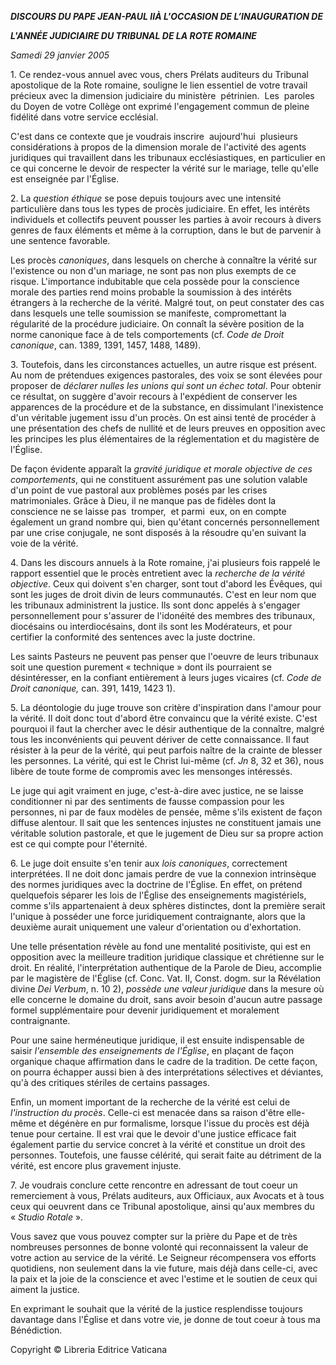 ***DISCOURS DU PAPE JEAN-PAUL II******À L'OCCASION DE L’INAUGURATION DE***

***L'ANNÉE JUDICIAIRE DU TRIBUNAL DE LA ROTE ROMAINE***

*Samedi 29 janvier 2005*

1. Ce rendez-vous annuel avec vous, chers Prélats auditeurs du Tribunal apostolique de la Rote romaine, souligne le lien essentiel de votre travail précieux avec la dimension judiciaire du ministère  pétrinien.  Les  paroles du Doyen de votre Collège ont exprimé l'engagement commun de pleine fidélité dans votre service ecclésial.

C'est dans ce contexte que je voudrais inscrire  aujourd'hui  plusieurs considérations à propos de la dimension morale de l'activité des agents juridiques qui travaillent dans les tribunaux ecclésiastiques, en particulier en ce qui concerne le devoir de respecter la vérité sur le mariage, telle qu'elle est enseignée par l'Église.

2. La *question éthique* se pose depuis toujours avec une intensité particulière dans tous les types de procès judiciaire. En effet, les intérêts individuels et collectifs peuvent pousser les parties à avoir recours à divers genres de faux éléments et même à la corruption, dans le but de parvenir à une sentence favorable.

Les procès *canoniques*, dans lesquels on cherche à connaître la vérité sur l'existence ou non d'un mariage, ne sont pas non plus exempts de ce risque. L'importance indubitable que cela possède pour la conscience morale des parties rend moins probable la soumission à des intérêts étrangers à la recherche de la vérité. Malgré tout, on peut constater des cas dans lesquels une telle soumission se manifeste, compromettant la régularité de la procédure judiciaire. On connaît la sévère position de la norme canonique face à de tels comportements (cf. *Code de Droit canonique*, can. 1389, 1391, 1457, 1488, 1489).

3. Toutefois, dans les circonstances actuelles, un autre risque est présent. Au nom de prétendues exigences pastorales, des voix se sont élevées pour proposer de *déclarer nulles les unions qui sont un échec total*. Pour obtenir ce résultat, on suggère d'avoir recours à l'expédient de conserver les apparences de la procédure et de la substance, en dissimulant l'inexistence d'un véritable jugement issu d'un procès. On est ainsi tenté de procéder à une présentation des chefs de nullité et de leurs preuves en opposition avec les principes les plus élémentaires de la réglementation et du magistère de l'Église.

De façon évidente apparaît la *gravité juridique et morale objective de ces comportements*, qui ne constituent assurément pas une solution valable d'un point de vue pastoral aux problèmes posés par les crises matrimoniales. Grâce à Dieu, il ne manque pas de fidèles dont la conscience ne se laisse pas  tromper,  et parmi  eux, on en compte également un grand nombre qui, bien qu'étant concernés personnellement par une crise conjugale, ne sont disposés à la résoudre qu'en suivant la voie de la vérité.

4. Dans les discours annuels à la Rote romaine, j'ai plusieurs fois rappelé le rapport essentiel que le procès entretient avec la *recherche de la vérité objective*. Ceux qui doivent s'en charger, sont tout d'abord les Évêques, qui sont les juges de droit divin de leurs communautés. C'est en leur nom que les tribunaux administrent la justice. Ils sont donc appelés à s'engager personnellement pour s'assurer de l'idonéité des membres des tribunaux, diocésains ou interdiocésains, dont ils sont les Modérateurs, et pour certifier la conformité des sentences avec la juste doctrine.

Les saints Pasteurs ne peuvent pas penser que l'oeuvre de leurs tribunaux soit une question purement « technique » dont ils pourraient se désintéresser, en la confiant entièrement à leurs juges vicaires (cf. *Code de Droit canonique,* can. 391, 1419, 1423 1).

5. La déontologie du juge trouve son critère d'inspiration dans l'amour pour la vérité. Il doit donc tout d'abord être convaincu que la vérité existe. C'est pourquoi il faut la chercher avec le désir authentique de la connaître, malgré tous les inconvénients qui peuvent dériver de cette connaissance. Il faut résister à la peur de la vérité, qui peut parfois naître de la crainte de blesser les personnes. La vérité, qui est le Christ lui-même (cf. *Jn* 8, 32 et 36), nous libère de toute forme de compromis avec les mensonges intéressés.

Le juge qui agit vraiment en juge, c'est-à-dire avec justice, ne se laisse conditionner ni par des sentiments de fausse compassion pour les personnes, ni par de faux modèles de pensée, même s'ils existent de façon diffuse alentour. Il sait que les sentences injustes ne constituent jamais une véritable solution pastorale, et que le jugement de Dieu sur sa propre action est ce qui compte pour l'éternité.

6. Le juge doit ensuite s'en tenir aux *lois canoniques*, correctement interprétées. Il ne doit donc jamais perdre de vue la connexion intrinsèque des normes juridiques avec la doctrine de l'Église. En effet, on prétend quelquefois séparer les lois de l'Église des enseignements magistériels, comme s'ils appartenaient à deux sphères distinctes, dont la première serait l'unique à posséder une force juridiquement contraignante, alors que la deuxième aurait uniquement une valeur d'orientation ou d'exhortation.

Une telle présentation révèle au fond une mentalité positiviste, qui est en opposition avec la meilleure tradition juridique classique et chrétienne sur le droit. En réalité, l'interprétation authentique de la Parole de Dieu, accomplie par le magistère de l'Église (cf. Conc. Vat. II, Const. dogm. sur la Révélation divine *Dei Verbum*, n. 10 2), *possède une valeur juridique* dans la mesure où elle concerne le domaine du droit, sans avoir besoin d'aucun autre passage formel supplémentaire pour devenir juridiquement et moralement contraignante.

Pour une saine herméneutique juridique, il est ensuite indispensable de saisir *l'ensemble des enseignements de l'Église*, en plaçant de façon organique chaque affirmation dans le cadre de la tradition. De cette façon, on pourra échapper aussi bien à des interprétations sélectives et déviantes, qu'à des critiques stériles de certains passages.

Enfin, un moment important de la recherche de la vérité est celui de *l'instruction du procès*. Celle-ci est menacée dans sa raison d'être elle-même et dégénère en pur formalisme, lorsque l'issue du procès est déjà tenue pour certaine. Il est vrai que le devoir d'une justice efficace fait également partie du service concret à la vérité et constitue un droit des personnes. Toutefois, une fausse célérité, qui serait faite au détriment de la vérité, est encore plus gravement injuste.

7. Je voudrais conclure cette rencontre en adressant de tout coeur un remerciement à vous, Prélats auditeurs, aux Officiaux, aux Avocats et à tous ceux qui oeuvrent dans ce Tribunal apostolique, ainsi qu'aux membres du « *Studio Rotale* ».

Vous savez que vous pouvez compter sur la prière du Pape et de très nombreuses personnes de bonne volonté qui reconnaissent la valeur de votre action au service de la vérité. Le Seigneur récompensera vos efforts quotidiens, non seulement dans la vie future, mais déjà dans celle-ci, avec la paix et la joie de la conscience et avec l'estime et le soutien de ceux qui aiment la justice.

En exprimant le souhait que la vérité de la justice resplendisse toujours davantage dans l'Église et dans votre vie, je donne de tout coeur à tous ma Bénédiction.

Copyright © Libreria Editrice Vaticana